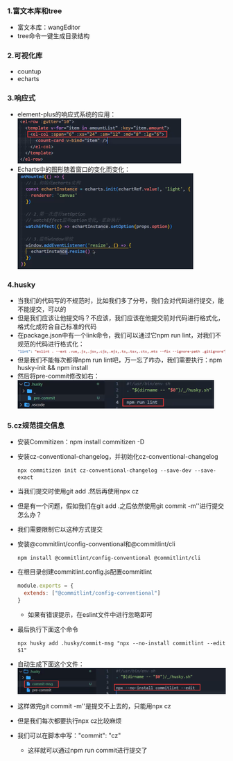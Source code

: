 ### 1.富文本库和tree

- 富文本库：wangEditor
- tree命令一键生成目录结构

### 2.可视化库

- countup
- echarts

### 3.响应式

- element-plus的响应式系统的应用：<img src="images/image-20221024151011947.png" alt="image-20221024151011947" style="zoom: 50%;" />
- Echarts中的图形随着窗口的变化而变化：<img src="images/image-20221024151112565.png" alt="image-20221024151112565" style="zoom:50%;" />

### 4.husky

- 当我们的代码写的不规范时，比如我们多了分号，我们会对代码进行提交，能不能提交，可以的
- 但是我们应该让他提交吗？不应该，我们应该在他提交前对代码进行格式化，格式化成符合自己标准的代码
- 在package.json中有一个link命令，我们可以通过它npm run lint，对我们不规范的代码进行格式化：![image-20221024152028776](images/image-20221024152028776.png)
- 但是我们不能每次都得npm run lint吧，万一忘了咋办，我们需要执行：npm husky-init && npm install
- 然后将pre-commit修改如右：<img src="images/image-20221024152328973.png" alt="image-20221024152328973" style="zoom:50%;" />

### 5.cz规范提交信息

- 安装Commitizen：npm install commitizen -D

- 安装cz-conventional-changelog，并初始化cz-conventional-changelog

  ```shell
  npx commitizen init cz-conventional-changelog --save-dev --save-exact
  ```

- 当我们提交时使用git add .然后再使用npx cz

- 但是有一个问题，假如我们在git add .之后依然使用git commit -m''进行提交怎么办？

- 我们需要限制它以这种方式提交

- 安装@commitlint/config-conventional和@commitlint/cli

  ```shell
  npm install @commitlint/config-conventional @commitlint/cli
  ```

- 在根目录创建commitlint.config.js配置commitlint

  ```js
  module.exports = {
    extends: ["@commitlint/config-conventional"]
  }
  ```

  - 如果有错误提示，在eslint文件中进行忽略即可

- 最后执行下面这个命令

  ```shell
  npx husky add .husky/commit-msg "npx --no-install commitlint --edit $1"
  ```

- 自动生成下面这个文件：<img src="images/image-20221024153501877.png" alt="image-20221024153501877" style="zoom:50%;" />

- 这样做完git commit -m''是提交不上去的，只能用npx cz

- 但是我们每次都要执行npx cz比较麻烦

- 我们可以在脚本中写："commit": "cz"

  - 这样就可以通过npm run commit进行提交了